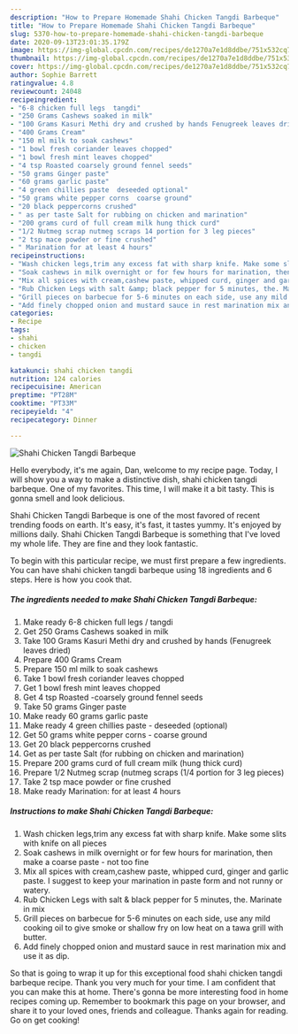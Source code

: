 ```yaml
---
description: "How to Prepare Homemade Shahi Chicken Tangdi Barbeque"
title: "How to Prepare Homemade Shahi Chicken Tangdi Barbeque"
slug: 5370-how-to-prepare-homemade-shahi-chicken-tangdi-barbeque
date: 2020-09-13T23:01:35.179Z
image: https://img-global.cpcdn.com/recipes/de1270a7e1d8ddbe/751x532cq70/shahi-chicken-tangdi-barbeque-recipe-main-photo.jpg
thumbnail: https://img-global.cpcdn.com/recipes/de1270a7e1d8ddbe/751x532cq70/shahi-chicken-tangdi-barbeque-recipe-main-photo.jpg
cover: https://img-global.cpcdn.com/recipes/de1270a7e1d8ddbe/751x532cq70/shahi-chicken-tangdi-barbeque-recipe-main-photo.jpg
author: Sophie Barrett
ratingvalue: 4.8
reviewcount: 24048
recipeingredient:
- "6-8 chicken full legs  tangdi"
- "250 Grams Cashews soaked in milk"
- "100 Grams Kasuri Methi dry and crushed by hands Fenugreek leaves dried"
- "400 Grams Cream"
- "150 ml milk to soak cashews"
- "1 bowl fresh coriander leaves chopped"
- "1 bowl fresh mint leaves chopped"
- "4 tsp Roasted coarsely ground fennel seeds"
- "50 grams Ginger paste"
- "60 grams garlic paste"
- "4 green chillies paste  deseeded optional"
- "50 grams white pepper corns  coarse ground"
- "20 black peppercorns crushed"
- " as per taste Salt for rubbing on chicken and marination"
- "200 grams curd of full cream milk hung thick curd"
- "1/2 Nutmeg scrap nutmeg scraps 14 portion for 3 leg pieces"
- "2 tsp mace powder or fine crushed"
- " Marination for at least 4 hours"
recipeinstructions:
- "Wash chicken legs,trim any excess fat with sharp knife. Make some slits with knife on all pieces"
- "Soak cashews in milk overnight or for few hours for marination, then make a coarse paste - not too fine"
- "Mix all spices with cream,cashew paste, whipped curd, ginger and garlic paste. I suggest to keep your marination in paste form and not runny or watery."
- "Rub Chicken Legs with salt &amp; black pepper for 5 minutes, the. Marinate in mix"
- "Grill pieces on barbecue for 5-6 minutes on each side, use any mild cooking oil to give smoke or shallow fry on low heat on a tawa grill with butter."
- "Add finely chopped onion and mustard sauce in rest marination mix and use it as dip."
categories:
- Recipe
tags:
- shahi
- chicken
- tangdi

katakunci: shahi chicken tangdi 
nutrition: 124 calories
recipecuisine: American
preptime: "PT28M"
cooktime: "PT33M"
recipeyield: "4"
recipecategory: Dinner

---
```



![Shahi Chicken Tangdi Barbeque](https://img-global.cpcdn.com/recipes/de1270a7e1d8ddbe/751x532cq70/shahi-chicken-tangdi-barbeque-recipe-main-photo.jpg)

Hello everybody, it's me again, Dan, welcome to my recipe page. Today, I will show you a way to make a distinctive dish, shahi chicken tangdi barbeque. One of my favorites. This time, I will make it a bit tasty. This is gonna smell and look delicious.

Shahi Chicken Tangdi Barbeque is one of the most favored of recent trending foods on earth. It's easy, it's fast, it tastes yummy. It's enjoyed by millions daily. Shahi Chicken Tangdi Barbeque is something that I've loved my whole life. They are fine and they look fantastic.




To begin with this particular recipe, we must first prepare a few ingredients. You can have shahi chicken tangdi barbeque using 18 ingredients and 6 steps. Here is how you cook that.

<!--inarticleads1-->

##### The ingredients needed to make Shahi Chicken Tangdi Barbeque:

1. Make ready 6-8 chicken full legs / tangdi
1. Get 250 Grams Cashews soaked in milk
1. Take 100 Grams Kasuri Methi dry and crushed by hands (Fenugreek leaves dried)
1. Prepare 400 Grams Cream
1. Prepare 150 ml milk to soak cashews
1. Take 1 bowl fresh coriander leaves chopped
1. Get 1 bowl fresh mint leaves chopped
1. Get 4 tsp Roasted -coarsely ground fennel seeds
1. Take 50 grams Ginger paste
1. Make ready 60 grams garlic paste
1. Make ready 4 green chillies paste - deseeded (optional)
1. Get 50 grams white pepper corns - coarse ground
1. Get 20 black peppercorns crushed
1. Get  as per taste Salt (for rubbing on chicken and marination)
1. Prepare 200 grams curd of full cream milk (hung thick curd)
1. Prepare 1/2 Nutmeg scrap (nutmeg scraps (1/4 portion for 3 leg pieces)
1. Take 2 tsp mace powder or fine crushed
1. Make ready  Marination: for at least 4 hours




<!--inarticleads2-->

##### Instructions to make Shahi Chicken Tangdi Barbeque:

1. Wash chicken legs,trim any excess fat with sharp knife. Make some slits with knife on all pieces
1. Soak cashews in milk overnight or for few hours for marination, then make a coarse paste - not too fine
1. Mix all spices with cream,cashew paste, whipped curd, ginger and garlic paste. I suggest to keep your marination in paste form and not runny or watery.
1. Rub Chicken Legs with salt &amp; black pepper for 5 minutes, the. Marinate in mix
1. Grill pieces on barbecue for 5-6 minutes on each side, use any mild cooking oil to give smoke or shallow fry on low heat on a tawa grill with butter.
1. Add finely chopped onion and mustard sauce in rest marination mix and use it as dip.




So that is going to wrap it up for this exceptional food shahi chicken tangdi barbeque recipe. Thank you very much for your time. I am confident that you can make this at home. There's gonna be more interesting food in home recipes coming up. Remember to bookmark this page on your browser, and share it to your loved ones, friends and colleague. Thanks again for reading. Go on get cooking!
